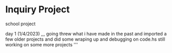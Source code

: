 # Inquiry Project
school project 


day 1 (1/4/2023)
,,,
going threw what i have made in the past and imported a few older projects and did some wraping up and debugging on code.hs still working on some more projects
'''


